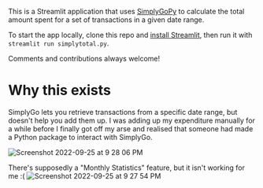 This is a Streamlit application that uses [SimplyGoPy](https://github.com/TheDJVG/SimplyGoPy) to calculate the total amount spent for a set of transactions in a given date range. 

To start the app locally, clone this repo and [install Streamlit](https://docs.streamlit.io/library/get-started/installation), then run it with ```streamlit run simplytotal.py```.

Comments and contributions always welcome! 

# Why this exists
SimplyGo lets you retrieve transactions from a specific date range, but doesn't help you add them up. I was adding up my expenditure manually for a while before I finally got off my arse and realised that someone had made a Python package to interact with SimplyGo. 

![Screenshot 2022-09-25 at 9 28 06 PM](https://user-images.githubusercontent.com/37551277/192146066-524342fd-6cd9-48be-a45c-8cd34b0602ea.png)

There's supposedly a "Monthly Statistics" feature, but it isn't working for me :( 
![Screenshot 2022-09-25 at 9 27 54 PM](https://user-images.githubusercontent.com/37551277/192146068-019d42c8-b96a-483e-8100-38ada1e09650.png)
